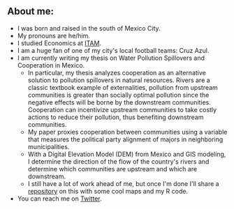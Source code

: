 ## About me:

- I was born and raised in the south of Mexico City.
- My pronouns are he/him.
- I studied Economics at [ITAM](https://www.itam.mx/en). 
- I am a huge fan of one of my city's local football teams: Cruz Azul.
- I am currently writing my thesis on Water Pollution Spillovers and Cooperation in Mexico.
  - In particular, my thesis analyzes cooperation as an alternative solution to pollution spillovers in natural resources. 
  Rivers are a classic textbook example of externalities, pollution from upstream communities is greater than socially optimal pollution since the negative effects
  will be borne by the downstream communities. Cooperation can incentivize upstream communities to take costly actions to reduce their pollution, thus benefiting 
  downstream communities.
  - My paper proxies cooperation between communities using a variable that measures the political party alignment of majors in neighboring municipalities. 
  - With a Digital Elevation Model (DEM) from Mexico and GIS modeling, I determine the direction of the flow of the country's rivers and determine which communities 
  are upstream and which are downstream.
  - I still have a lot of work ahead of me, but once I'm done I'll share a [repository](https://github.com/quinoba/Spillovers_Cooperation) on this with some cool maps and my R code.
- You can reach me on [Twitter](https://twitter.com/j_barrutia). 


